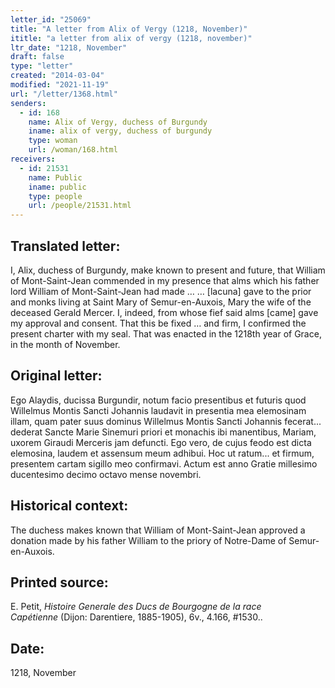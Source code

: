 ```yaml
---
letter_id: "25069"
title: "A letter from Alix of Vergy (1218, November)"
ititle: "a letter from alix of vergy (1218, november)"
ltr_date: "1218, November"
draft: false
type: "letter"
created: "2014-03-04"
modified: "2021-11-19"
url: "/letter/1368.html"
senders:
  - id: 168
    name: Alix of Vergy, duchess of Burgundy
    iname: alix of vergy, duchess of burgundy
    type: woman
    url: /woman/168.html
receivers:
  - id: 21531
    name: Public
    iname: public
    type: people
    url: /people/21531.html
---
```

<h2> Translated letter:</h2>I, Alix, duchess of Burgundy, make known to present and future, that William of Mont-Saint-Jean commended in my presence that alms which his father lord William of Mont-Saint-Jean had made … … [lacuna] gave to the prior and monks living at Saint Mary of Semur-en-Auxois, Mary the wife of the deceased Gerald Mercer.   I, indeed, from whose fief said alms [came] gave my approval and consent.  That this be fixed … and firm, I confirmed the present charter with my seal.  That was enacted in the 1218th  year of Grace, in the month of November.
<h2 class="mt-4"> Original letter:</h2>Ego Alaydis, ducissa Burgundir, notum facio presentibus et futuris quod Willelmus Montis Sancti Johannis laudavit in presentia mea elemosinam illam, quam pater suus dominus Willelmus Montis Sancti Johannis fecerat... dederat Sancte Marie Sinemuri priori et monachis ibi manentibus, Mariam, uxorem Giraudi Merceris jam defuncti. Ego vero, de cujus feodo est dicta elemosina, laudem et assensum meum adhibui. Hoc ut ratum... et firmum, presentem cartam sigillo meo confirmavi. Actum est anno Gratie millesimo ducentesimo decimo octavo mense novembri.
<h2 class="mt-4"> Historical context:</h2>The duchess makes known that William of Mont-Saint-Jean approved a donation made by his father William to the priory of Notre-Dame of Semur-en-Auxois.
<h2 class="mt-4"> Printed source:</h2><p>E. Petit,&nbsp;<em>Histoire Generale des Ducs de Bourgogne&nbsp;</em><i>de la race Capétienne&nbsp;</i>(Dijon: Darentiere, 1885-1905), 6v., 4.166, #1530..</p><h2 class="mt-4"> Date:</h2>1218, November